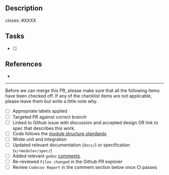 <!-- < < < < < < < < < < < < < < < < < < < < < < < < < < < < < < < < < ☺
v                               ✰  Thanks for creating a PR! ✰
v    Before smashing the submit button please review the checkboxes.
v    If a checkbox is n/a - please still include it but + a little note why
☺ > > > > > > > > > > > > > > > > > > > > > > > > > > > > > > > > >  -->

## Description

<!-- Add a description of the changes that this PR introduces and the files that
are the most critical to review.
-->

closes: #XXXX

## Tasks

- [ ] 

## References

- 

---

Before we can merge this PR, please make sure that all the following items have been
checked off. If any of the checklist items are not applicable, please leave them but
write a little note why.

- [ ] Appropriate labels applied
- [ ] Targeted PR against correct branch
- [ ] Linked to Github issue with discussion and accepted design OR link to spec that describes this work.
- [ ] Code follows the [module structure standards](https://github.com/cosmos/cosmos-sdk/blob/v0.46.0/docs/building-modules/README.md).
- [ ] Wrote unit and integration
- [ ] Updated relevant documentation (`docs/`) or specification (`x/<module>/spec/`)
- [ ] Added relevant `godoc` [comments](https://go.dev/blog/godoc).
- [ ] Re-reviewed `Files changed` in the Github PR explorer
- [ ] Review `Codecov Report` in the comment section below once CI passes
